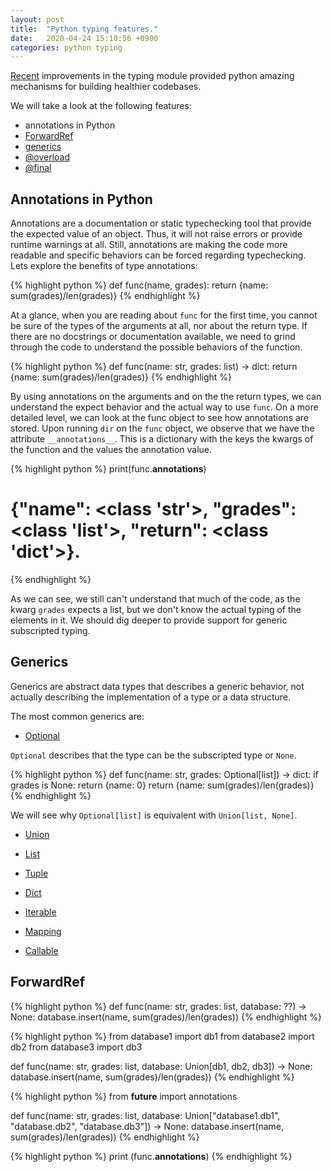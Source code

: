 ```yaml
---
layout: post
title:  "Python typing features."
date:   2020-04-24 15:10:56 +0900
categories: python typing
---
```


[Recent](https://docs.python.org/3/whatsnew/3.8.html#typing) improvements in the typing module provided python amazing mechanisms for building healthier codebases.

We will take a look at the following features:
* annotations in Python
* [ForwardRef](https://docs.python.org/3/library/typing.html#typing.ForwardRef)
* [generics](https://docs.python.org/3/library/typing.html#generics)
* [@overload](https://docs.python.org/3/library/typing.html#typing.overload)
* [@final](https://docs.python.org/3/library/typing.html#typing.final)

## Annotations in Python

Annotations are a documentation or static typechecking tool that provide the expected value of an object. Thus, it will not raise errors or provide runtime warnings
at all. Still, annotations are making the code more readable and specific behaviors can be forced regarding typechecking. Lets explore the benefits of type annotations: 

{% highlight python %}
def func(name, grades):
  return {name: sum(grades)/len(grades)}
{% endhighlight %}

At a glance, when you are reading about `func` for the first time, you cannot be sure of the types of the arguments at all, nor about the return type. If there are no docstrings
or documentation available, we need to grind through the code to understand the possible behaviors of the function.

{% highlight python %}
def func(name: str, grades: list) -> dict:
    return {name: sum(grades)/len(grades)}
{% endhighlight %}

By using annotations on the arguments and on the the return types, we can understand the expect behavior and the actual way to use `func`. On a more detailed level, we can look at
the func object to see how annotations are stored. Upon running `dir` on the `func` object, we observe that we have the attribute `__annotations__`. This is a dictionary with the keys
the kwargs of the function and the values the annotation value.


{% highlight python %}
print(func.__annotations__)
# {"name": <class 'str'>, "grades": <class 'list'>, "return": <class 'dict'>}.
{% endhighlight %}

As we can see, we still can't understand that much of the code, as the kwarg `grades` expects a list, but we don't know the actual typing of the elements in it. We should dig deeper to provide
support for generic subscripted typing.

## Generics

Generics are abstract data types that describes a generic behavior, not actually describing the implementation of a type or a data structure.

The most common generics are:
* [Optional](https://docs.python.org/3/library/typing.html#typing.Optional)

`Optional` describes that the type can be the subscripted type or `None`.

{% highlight python %}
def func(name: str, grades: Optional[list]) -> dict:
    if grades is None:
        return {name: 0}
    return {name: sum(grades)/len(grades)}
{% endhighlight %}

We will see why `Optional[list]` is equivalent with `Union[list, None]`.

* [Union](https://docs.python.org/3/library/typing.html#typing.Union)


* [List](https://docs.python.org/3/library/typing.html#typing.List)
* [Tuple](https://docs.python.org/3/library/typing.html#typing.Tuple)
* [Dict](https://docs.python.org/3/library/typing.html#typing.Dict)
* [Iterable](https://docs.python.org/3/library/typing.html#typing.Iterable)
* [Mapping](https://docs.python.org/3/library/typing.html#typing.Mapping)
* [Callable](https://docs.python.org/3/library/typing.html#typing.Callable)


## ForwardRef

{% highlight python %}
def func(name: str, grades: list, database: ??) -> None:
    database.insert(name, sum(grades)/len(grades))
{% endhighlight %}


{% highlight python %}
from database1 import db1
from database2 import db2
from database3 import db3

def func(name: str, grades: list, database: Union[db1, db2, db3]) -> None:
    database.insert(name, sum(grades)/len(grades))
{% endhighlight %}


{% highlight python %}
from __future__ import annotations

def func(name: str, grades: list, database: Union["database1.db1", "database.db2", "database.db3"]) -> None:
    database.insert(name, sum(grades)/len(grades))
{% endhighlight %}


{% highlight python %}
print (func.__annotations__)
{% endhighlight %}
